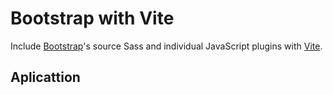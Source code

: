 # Bootstrap with  Vite

Include [Bootstrap](https://getbootstrap.com)'s source Sass and individual JavaScript plugins with [Vite](https://vitejs.dev/).

## Aplicattion 
